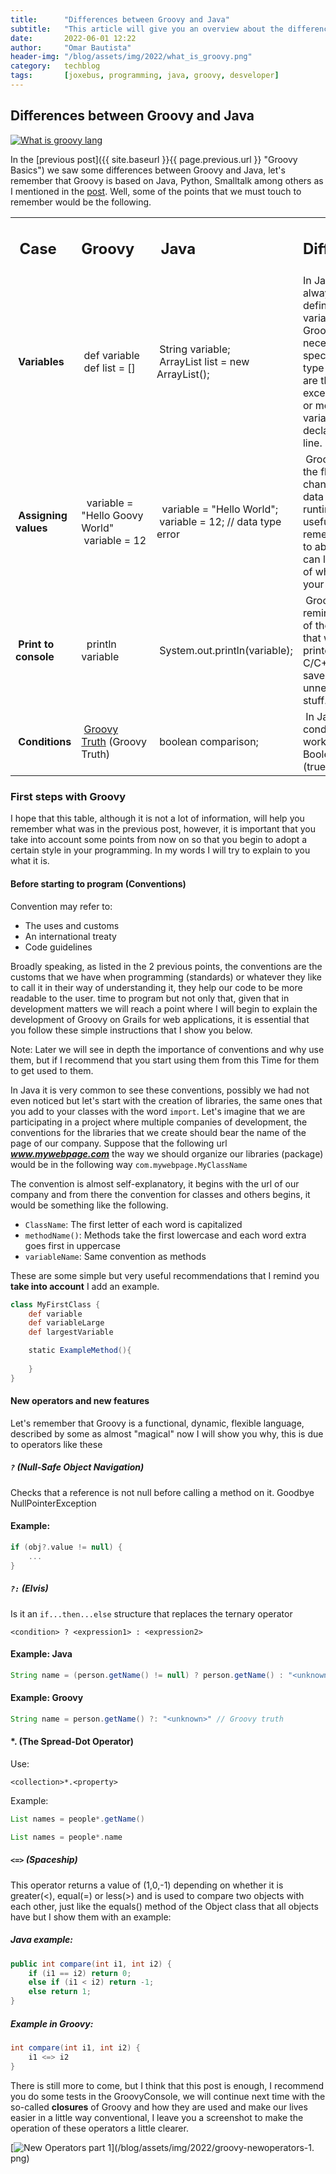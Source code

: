 ```yaml
---
title:      "Differences between Groovy and Java"
subtitle:   "This article will give you an overview about the differences between Groovy and Java language."
date:       2022-06-01 12:22
author:     "Omar Bautista"
header-img: "/blog/assets/img/2022/what_is_groovy.png"
category:   techblog
tags:       [joxebus, programming, java, groovy, desveloper]
---
```


## Differences between Groovy and Java

[![What is groovy lang](/blog/assets/img/2022/what_is_groovy.png "Basic concepts of Groovy Lang")](/blog/assets/img/2022/what_is_groovy.png)

In the [previous post]({{ site.baseurl }}{{ page.previous.url }} "Groovy Basics") we saw some differences 
between Groovy and Java, let's remember that Groovy is based on Java, Python, Smalltalk among others 
as I mentioned in the [post](/blog/techblog/2022/05/27/what-is-groovy-lang.html "What is Groovy?"). 
Well, some of the points that we must touch to remember would be the following.

<table width="100%" align="center"><tbody><tr><td width="25%"><h2>&nbsp;<strong>Case</strong></h2></td> 
<td width="25%"><h2><strong>Groovy</strong></h2></td><td width="25%"><h2>&nbsp;<strong>Java</strong> 
</h2></td><td width="25%"><h2><strong>Difference</strong></h2></td></tr><tr>
<td width="25% ">&nbsp;<strong>Variables</strong></td>
<td width="25%">&nbsp;def variable<div></div>&nbsp;def list = []</td>
<td width=" 25%">&nbsp;String variable;<div></div>&nbsp;ArrayList list = new ArrayList();</td>
<td width="25%">In Java you always have to define a variable type, in Groovy it is not necessary to 
specify what type it is, nor are the ; except&nbsp;when 2 or more variables are declared on one line.</td></tr>
<tr><td width="25%">&nbsp;<strong>Assigning values</strong></td>
<td width="25%">&nbsp; variable = "Hello Goovy World"<div></div>&nbsp;variable = 12</td><td width="25%">&nbsp; variable = "Hello World";
<div></div>&nbsp;variable = 12; // data type error</td><td width="25%">&nbsp;Groovy allows the flexibility 
of changing the data type at runtime, very useful but remember not to abuse, you can lose track of 
what it does your code.</td></tr><tr><td width="25%">&nbsp;<strong>Print to console</strong></td>
<td width="25%">&nbsp; println variable</td><td width="25%">&nbsp;System.out.println(variable);</td>
<td width="25%">&nbsp;Groovy reminds us a bit of the way that&nbsp;we printed&nbsp;our C/C++ codes 
saves us writing unnecessary stuff.</td></tr><tr><td width="25%">&nbsp;<strong>Conditions</strong></td> 
<td width="25%">&nbsp;<a title="Groovy Truth Table" href="/blog/assets/img/2022/groovyconsole-04-groovy-truth1.png" target="_blank">Groovy Truth</a>&nbsp;(Groovy Truth)</td>
<td width="25%">&nbsp;boolean comparison;</td><td width="25 %">&nbsp;In Java conditions only work with 
Boolean types (true/false)</td></tr></tbody></table>

### First steps with Groovy

I hope that this table, although it is not a lot of information, will help you remember what was in 
the previous post, however, it is important that you take into account some points from now on so 
that you begin to adopt a certain style in your programming. In my words I will try to explain to you what it is.

#### Before starting to program (Conventions)

Convention may refer to:

- The uses and customs
- An international treaty
- Code guidelines

Broadly speaking, as listed in the 2 previous points, the conventions are the customs that we have 
when programming (standards) or whatever they like to call it in their way of understanding it, 
they help our code to be more readable to the user. time to program but not only that, given that 
in development matters we will reach a point where I will begin to explain the development of Groovy 
on Grails for web applications, it is essential that you follow these simple instructions that I show you below.

Note: Later we will see in depth the importance of conventions and why
use them, but if I recommend that you start using them from this
Time for them to get used to them.

In Java it is very common to see these conventions, possibly we had not even noticed but let's start 
with the creation of libraries, the same ones that you add to your classes with the word `import`. 
Let's imagine that we are participating in a project where multiple companies of development, 
the conventions for the libraries that we create should bear the name of the page of our company. 
Suppose that the following url _**www.mywebpage.com**_ 
the way we should organize our libraries (package) would be in the following way `com.mywebpage.MyClassName`

The convention is almost self-explanatory, it begins with the url of our company and from there the 
convention for classes and others begins, it would be something like the following.

- `ClassName`: The first letter of each word is capitalized
- `methodName()`: Methods take the first lowercase and each word extra goes first in uppercase
- `variableName`: Same convention as methods

These are some simple but very useful recommendations that I remind you **take into account** I add an example.

```groovy
class MyFirstClass {
    def variable
    def variableLarge
    def largestVariable

    static ExampleMethod(){
        
    }
}
```

#### New operators and new features

Let's remember that Groovy is a functional, dynamic, flexible language, described by some as almost "magical" now I will show you why, this is due to operators like these

##### `?` _(Null-Safe Object Navigation)_

Checks that a reference is not null before calling a method on it. Goodbye NullPointerException

#### Example:
```groovy
if (obj?.value != null) {
    ...
}
```

##### `?:` _(Elvis)_

Is it an `if...then...else` structure that replaces the ternary operator 

```shell
<condition> ? <expression1> : <expression2>
```

#### Example: Java
```groovy
String name = (person.getName() != null) ? person.getName() : "<unknown>"
```

#### Example: Groovy

```groovy
String name = person.getName() ?: "<unknown>" // Groovy truth
```

#### *. (The Spread-Dot Operator)

Use:
```shell
<collection>*.<property>
```

Example:
```groovy
List names = people*.getName()

List names = people*.name
```


##### `<=>` _(Spaceship)_

This operator returns a value of (1,0,-1) depending on whether it is greater(<), equal(=) or less(>) and is used to compare two objects with each other, just like the equals() method of the Object class that all objects have but I show them with an example:

##### Java example:

```java
public int compare(int i1, int i2) {
    if (i1 == i2) return 0;
    else if (i1 < i2) return -1;
    else return 1;
}
```


##### Example in Groovy:

```groovy
int compare(int i1, int i2) {
    i1 <=> i2
}
```


There is still more to come, but I think that this post is enough, I recommend you do some tests in 
the GroovyConsole, we will continue next time with the so-called **closures** of Groovy and how they 
are used and make our lives easier in a little way conventional, I leave you a screenshot to make 
the operation of these operators a little clearer.

[![New Operators part 1](/blog/assets/img/2022/groovy-newoperators-1.png "groovy-newOperators-1")](/blog/assets/img/2022/groovy-newoperators-1. png)
